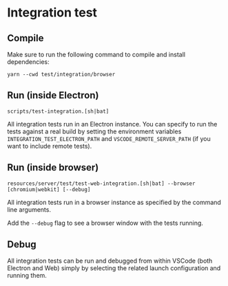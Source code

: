 # Integration test

## Compile

Make sure to run the following command to compile and install dependencies:

	yarn --cwd test/integration/browser

## Run (inside Electron)

	scripts/test-integration.[sh|bat]

All integration tests run in an Electron instance. You can specify to run the tests against a real build by setting the environment variables `INTEGRATION_TEST_ELECTRON_PATH` and `VSCODE_REMOTE_SERVER_PATH` (if you want to include remote tests).

## Run (inside browser)

	resources/server/test/test-web-integration.[sh|bat] --browser [chromium|webkit] [--debug]

All integration tests run in a browser instance as specified by the command line arguments.

Add the `--debug` flag to see a browser window with the tests running.

## Debug

All integration tests can be run and debugged from within VSCode (both Electron and Web) simply by selecting the related launch configuration and running them.
